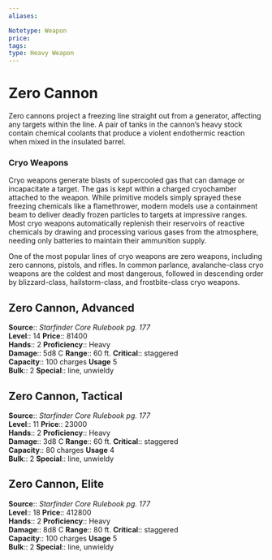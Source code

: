 ```yaml
---
aliases: 

Notetype: Weapon
price: 
tags: 
type: Heavy Weapon
---
```


# Zero Cannon

Zero cannons project a freezing line straight out from a generator, affecting any targets within the line. A pair of tanks in the cannon’s heavy stock contain chemical coolants that produce a violent endothermic reaction when mixed in the insulated barrel.

### Cryo Weapons

Cryo weapons generate blasts of supercooled gas that can damage or incapacitate a target. The gas is kept within a charged cryochamber attached to the weapon. While primitive models simply sprayed these freezing chemicals like a flamethrower, modern models use a containment beam to deliver deadly frozen particles to targets at impressive ranges. Most cryo weapons automatically replenish their reservoirs of reactive chemicals by drawing and processing various gases from the atmosphere, needing only batteries to maintain their ammunition supply.

One of the most popular lines of cryo weapons are zero weapons, including zero cannons, pistols, and rifles. In common parlance, avalanche-class cryo weapons are the coldest and most dangerous, followed in descending order by blizzard-class, hailstorm-class, and frostbite-class cryo weapons.

## Zero Cannon, Advanced

**Source**:: _Starfinder Core Rulebook pg. 177_  
**Level**:: 14
**Price**:: 81400  
**Hands**:: 2
**Proficiency**:: Heavy  
**Damage**:: 5d8 C 
**Range**:: 60 ft.
**Critical**:: staggered  
**Capacity**:: 100 charges 
**Usage** 5  
**Bulk**:: 2
**Special**:: line, unwieldy

## Zero Cannon, Tactical

**Source**:: _Starfinder Core Rulebook pg. 177_  
**Level**:: 11
**Price**:: 23000  
**Hands**:: 2
**Proficiency**:: Heavy  
**Damage**:: 3d8 C 
**Range**:: 60 ft.
**Critical**:: staggered  
**Capacity**:: 80 charges 
**Usage** 4  
**Bulk**:: 2
**Special**:: line, unwieldy

## Zero Cannon, Elite

**Source**:: _Starfinder Core Rulebook pg. 177_  
**Level**:: 18
**Price**:: 412800  
**Hands**:: 2
**Proficiency**:: Heavy  
**Damage**:: 8d8 C 
**Range**:: 80 ft.
**Critical**:: staggered  
**Capacity**:: 100 charges 
**Usage** 5  
**Bulk**:: 2
**Special**:: line, unwieldy
